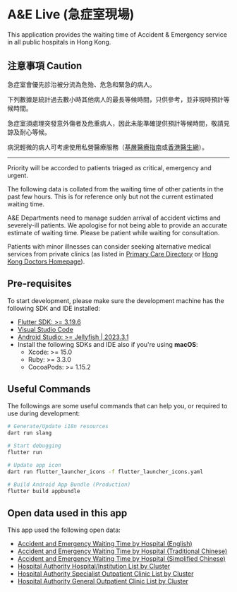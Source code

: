 # A&E Live (急症室現場)

This application provides the waiting time of Accident & Emergency service in all public hospitals in Hong Kong.

## 注意事項 Caution

急症室會優先診治被分流為危殆、危急和緊急的病人。

下列數據是統計過去數小時其他病人的最長等候時間，只供參考，並非現時預計等候時間。

急症室須處理突發意外傷者及危重病人，因此未能準確提供預計等候時間，敬請見諒及耐心等候。

病況輕微的病人可考慮使用私營醫療服務（[基層醫療指南](https://apps.pcdirectory.gov.hk/public/tc)或[香港醫生網](https://www.thkma.org/doctor.php)）。

---

Priority will be accorded to patients triaged as critical, emergency and urgent.

The following data is collated from the waiting time of other patients in the past few hours. This is for reference only but not the current estimated waiting time.

A&E Departments need to manage sudden arrival of accident victims and severely-ill patients. We apologise for not being able to provide an accurate estimate of waiting time. Please be patient while waiting for consultation.

Patients with minor illnesses can consider seeking alternative medical services from private clinics (as listed in [Primary Care Directory](https://apps.pcdirectory.gov.hk/public/en) or [Hong Kong Doctors Homepage](https://www.thkma.org/doctor.php)).

## Pre-requisites

To start development, please make sure the development machine has the following SDK and IDE installed:

-   [Flutter SDK: >= 3.19.6](https://docs.flutter.dev/get-started/install)
-   [Visual Studio Code](https://code.visualstudio.com/)
-   [Android Studio: >= Jellyfish | 2023.3.1](https://developer.android.com/studio)
-   Install the following SDKs and IDE also if you're using **macOS**:
    -   Xcode: >= 15.0
    -   Ruby: >= 3.3.0
    -   CocoaPods: >= 1.15.2

## Useful Commands

The followings are some useful commands that can help you, or required to use during development:

```bash
# Generate/Update i18n resources
dart run slang

# Start debugging
flutter run

# Update app icon
dart run flutter_launcher_icons -f flutter_launcher_icons.yaml

# Build Android App Bundle (Production)
flutter build appbundle
```

## Open data used in this app

This app used the following open data:

- [Accident and Emergency Waiting Time by Hospital (English)](https://www.ha.org.hk/opendata/aed/aedwtdata-en.json)
- [Accident and Emergency Waiting Time by Hospital (Traditional Chinese)](https://www.ha.org.hk/opendata/aed/aedwtdata-tc.json)
- [Accident and Emergency Waiting Time by Hospital (Simplified Chinese)](https://www.ha.org.hk/opendata/aed/aedwtdata-sc.json)
- [Hospital Authority Hospital/Institution List by Cluster](https://www.ha.org.hk/opendata/facility-hosp.json)
- [Hospital Authority Specialist Outpatient Clinic List by Cluster](https://www.ha.org.hk/opendata/facility-sop.json)
- [Hospital Authority General Outpatient Clinic List by Cluster](https://www.ha.org.hk/opendata/facility-gop.json)
